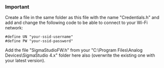 ### Important

Create a file in the same folder as this file with the name "Credentials.h" and add and change the following code to be able to connect to your Wi-Fi network:

```
#define UN "your-ssid-username"
#define PW "your-ssid-password"
```

Add the file "SigmaStudioFW.h" from your "C:\Program Files\Analog Devices\SigmaStudio 4.x" folder here also (overwrite the existing one with your latest version).
